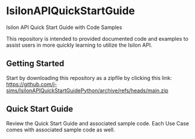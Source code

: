 # IsilonAPIQuickStartGuide
Isilon API Quick Start Guide with Code Samples

This repository is intended to provided documented code and examples to assist users in more quickly learning to utilize the Isilon API.

## Getting Started
Start by downloading this repository as a zipfile by clicking this link: https://github.com/j-sims/IsilonAPIQuickStartGuidePython/archive/refs/heads/main.zip


## Quick Start Guide
Review the Quick Start Guide and associated sample code. Each Use Case comes with associated sample code as well.

